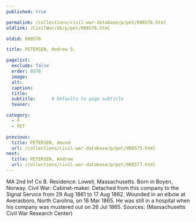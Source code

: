```yaml
---
published: true

permalink: /collections/civil-war-database/p/pet/008576.html
oldlink: /CivilWar/db/p/pet/008576.html

oldid: 008576

title: PETERSEN, Andrew S.

pagelist:
  exclude: false
  order: 8576
  image: 
  alt:
  caption:
  title:
  subtitle:      # Defaults to page subtitle
  teaser:

category: 
  - P 
  - PET

previous:
  title: PETERSEN, Amund
  url: /collections/civil-war-database/p/pet/008575.html  
next:
  title: PETERSEN, Andrew
  url: /collections/civil-war-database/p/pet/008577.html   
---
```

MA 2nd Inf Co B. Residence: Lowell, Massachusetts. Born in Boyen, Norway. Civil War: Cabinet-maker. Detached from this company to the Signal Service from 29 Aug 1861 to 17 Aug 1862. Wounded in an elbow at Averasboro, North Carolina, on 16 Mar 1865. He was still in a hospital when his company was mustered out on 26 Jul 1865. Sources: (Massachusetts Civil War Research Center)